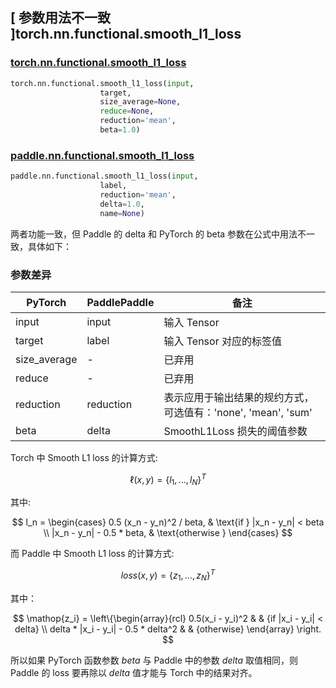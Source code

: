 ##  [ 参数用法不一致 ]torch.nn.functional.smooth_l1_loss

### [torch.nn.functional.smooth_l1_loss](https://pytorch.org/docs/stable/generated/torch.nn.functional.smooth_l1_loss.html)

```python
torch.nn.functional.smooth_l1_loss(input,
                    target,
                    size_average=None,
                    reduce=None,
                    reduction='mean',
                    beta=1.0)
```

### [paddle.nn.functional.smooth_l1_loss](https://www.paddlepaddle.org.cn/documentation/docs/zh/api/paddle/nn/functional/smooth_l1_loss_cn.html#smooth-l1-loss)

```python
paddle.nn.functional.smooth_l1_loss(input,
                    label,
                    reduction='mean',
                    delta=1.0,
                    name=None)
```

两者功能一致，但 Paddle 的 delta 和 PyTorch 的 beta 参数在公式中用法不一致，具体如下：

### 参数差异
| PyTorch       | PaddlePaddle | 备注                                                   |
| ------------- | ------------ | ------------------------------------------------------ |
| input          | input         | 输入 Tensor                                     |
| target          | label         | 输入 Tensor 对应的标签值                                  |
| size_average          | -         | 已弃用                                      |
| reduce          | -         | 已弃用                                     |
| reduction          | reduction         | 表示应用于输出结果的规约方式，可选值有：'none', 'mean', 'sum'                         |
| beta          | delta         | SmoothL1Loss 损失的阈值参数                       |

Torch 中 Smooth L1 loss 的计算方式:

$$
\ell(x, y) = \{l_1, ..., l_N\}^T
$$

其中:

$$
l_n = \begin{cases}
0.5 (x_n - y_n)^2 / beta, & \text{if } |x_n - y_n| < beta \\
|x_n - y_n| - 0.5 * beta, & \text{otherwise }
\end{cases}
$$

而 Paddle 中 Smooth L1 loss 的计算方式:

$$
        loss(x,y)  = \{z_1, ..., z_N\}^T
$$

其中：

$$
\mathop{z_i} = \left\{\begin{array}{rcl}
        0.5(x_i - y_i)^2 & & {if |x_i - y_i| < delta} \\
        delta * |x_i - y_i| - 0.5 * delta^2 & & {otherwise}
        \end{array} \right.
$$

所以如果 PyTorch 函数参数 $beta$ 与 Paddle 中的参数 $delta$ 取值相同，则 Paddle 的 loss 要再除以 $delta$ 值才能与 Torch 中的结果对齐。

